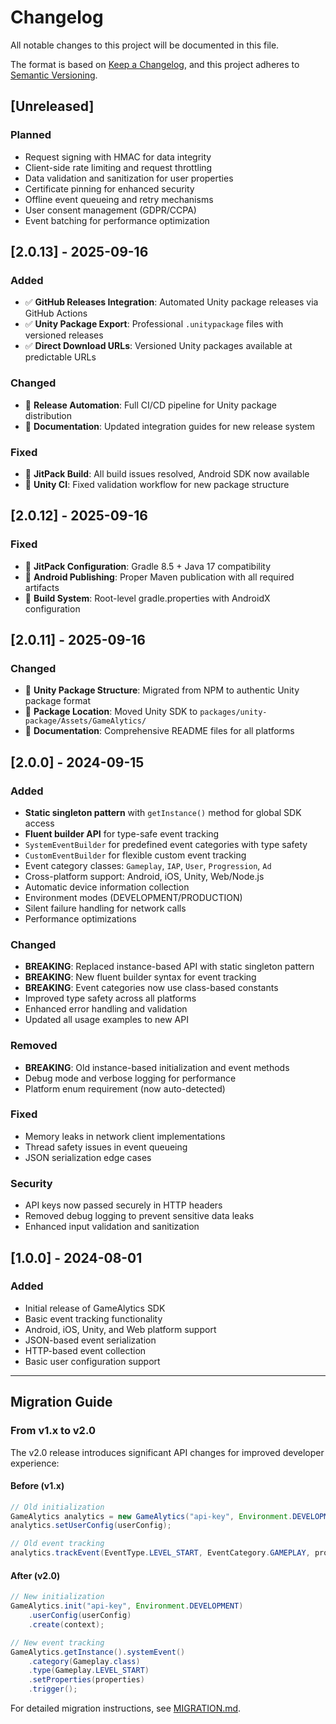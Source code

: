 # Changelog

All notable changes to this project will be documented in this file.

The format is based on [Keep a Changelog](https://keepachangelog.com/en/1.0.0/),
and this project adheres to [Semantic Versioning](https://semver.org/spec/v2.0.0.html).

## [Unreleased]

### Planned
- Request signing with HMAC for data integrity
- Client-side rate limiting and request throttling
- Data validation and sanitization for user properties
- Certificate pinning for enhanced security
- Offline event queueing and retry mechanisms
- User consent management (GDPR/CCPA)
- Event batching for performance optimization

## [2.0.13] - 2025-09-16

### Added
- ✅ **GitHub Releases Integration**: Automated Unity package releases via GitHub Actions
- ✅ **Unity Package Export**: Professional `.unitypackage` files with versioned releases
- ✅ **Direct Download URLs**: Versioned Unity packages available at predictable URLs

### Changed
- 🔧 **Release Automation**: Full CI/CD pipeline for Unity package distribution
- 🔧 **Documentation**: Updated integration guides for new release system

### Fixed
- 🐛 **JitPack Build**: All build issues resolved, Android SDK now available
- 🐛 **Unity CI**: Fixed validation workflow for new package structure

## [2.0.12] - 2025-09-16

### Fixed
- 🐛 **JitPack Configuration**: Gradle 8.5 + Java 17 compatibility
- 🐛 **Android Publishing**: Proper Maven publication with all required artifacts
- 🐛 **Build System**: Root-level gradle.properties with AndroidX configuration

## [2.0.11] - 2025-09-16

### Changed
- 🔧 **Unity Package Structure**: Migrated from NPM to authentic Unity package format
- 🔧 **Package Location**: Moved Unity SDK to `packages/unity-package/Assets/GameAlytics/`
- 🔧 **Documentation**: Comprehensive README files for all platforms

## [2.0.0] - 2024-09-15

### Added
- **Static singleton pattern** with `getInstance()` method for global SDK access
- **Fluent builder API** for type-safe event tracking
- `SystemEventBuilder` for predefined event categories with type safety
- `CustomEventBuilder` for flexible custom event tracking
- Event category classes: `Gameplay`, `IAP`, `User`, `Progression`, `Ad`
- Cross-platform support: Android, iOS, Unity, Web/Node.js
- Automatic device information collection
- Environment modes (DEVELOPMENT/PRODUCTION)
- Silent failure handling for network calls
- Performance optimizations

### Changed
- **BREAKING**: Replaced instance-based API with static singleton pattern
- **BREAKING**: New fluent builder syntax for event tracking
- **BREAKING**: Event categories now use class-based constants
- Improved type safety across all platforms
- Enhanced error handling and validation
- Updated all usage examples to new API

### Removed
- **BREAKING**: Old instance-based initialization and event methods
- Debug mode and verbose logging for performance
- Platform enum requirement (now auto-detected)

### Fixed
- Memory leaks in network client implementations
- Thread safety issues in event queueing
- JSON serialization edge cases

### Security
- API keys now passed securely in HTTP headers
- Removed debug logging to prevent sensitive data leaks
- Enhanced input validation and sanitization

## [1.0.0] - 2024-08-01

### Added
- Initial release of GameAlytics SDK
- Basic event tracking functionality
- Android, iOS, Unity, and Web platform support
- JSON-based event serialization
- HTTP-based event collection
- Basic user configuration support

---

## Migration Guide

### From v1.x to v2.0

The v2.0 release introduces significant API changes for improved developer experience:

#### Before (v1.x)
```java
// Old initialization
GameAlytics analytics = new GameAlytics("api-key", Environment.DEVELOPMENT);
analytics.setUserConfig(userConfig);

// Old event tracking
analytics.trackEvent(EventType.LEVEL_START, EventCategory.GAMEPLAY, properties);
```

#### After (v2.0)
```java
// New initialization
GameAlytics.init("api-key", Environment.DEVELOPMENT)
    .userConfig(userConfig)
    .create(context);

// New event tracking
GameAlytics.getInstance().systemEvent()
    .category(Gameplay.class)
    .type(Gameplay.LEVEL_START)
    .setProperties(properties)
    .trigger();
```

For detailed migration instructions, see [MIGRATION.md](MIGRATION.md).
